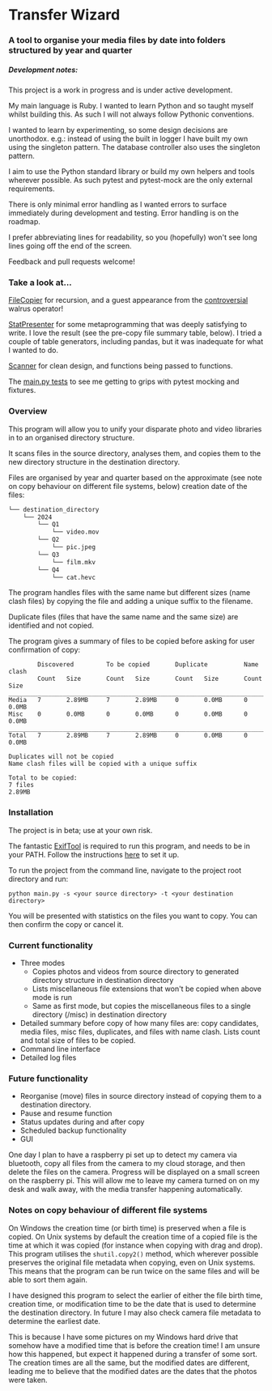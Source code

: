 # Transfer Wizard
### A tool to organise your media files by date into folders structured by year and quarter

##### Development notes:

This project is a work in progress and is under active development.

My main language is Ruby. I wanted to learn Python and so taught myself whilst building this. As such I will not always follow Pythonic conventions.

I wanted to learn by experimenting, so some design decisions are unorthodox. e.g.: instead of using the built in logger I have built my own using the singleton pattern. The database controller also uses the singleton pattern.

I aim to use the Python standard library or build my own helpers and tools wherever possible. As such pytest and pytest-mock are the only external requirements.

There is only minimal error handling as I wanted errors to surface immediately during development and testing. Error handling is on the roadmap.

I prefer abbreviating lines for readability, so you (hopefully) won't see long lines going off the end of the screen.

Feedback and pull requests welcome!

### Take a look at...
[FileCopier](https://github.com/roryai/transfer_wizard_redux/blob/main/app/file_copier.py) for recursion, and a guest appearance from the [controversial](https://pythonsimplified.com/the-most-controversial-python-walrus-operator) walrus operator!

[StatPresenter](https://github.com/roryai/transfer_wizard_redux/blob/main/app/stat_presenter.py) for some metaprogramming that was deeply satisfying to write. I love the result (see the pre-copy file summary table, below). I tried a couple of table generators, including pandas, but it was inadequate for what I wanted to do.

[Scanner](https://github.com/roryai/transfer_wizard_redux/blob/main/app/scanner.py) for clean design, and functions being passed to functions.

The [main.py tests](https://github.com/roryai/transfer_wizard_redux/blob/main/test/test_main.py) to see me getting to grips with pytest mocking and fixtures.
### Overview

This program will allow you to unify your disparate photo and video libraries in to an organised directory structure.

It scans files in the source directory, analyses them, and copies them to the new directory structure in the destination directory.

Files are organised by year and quarter based on the approximate (see note on copy behaviour on different file systems, below) creation date of the files: 
```bash
└── destination_directory
    └── 2024
        └── Q1
            └── video.mov
        └── Q2
            └── pic.jpeg        
        └── Q3
            └── film.mkv        
        └── Q4
            └── cat.hevc
```

The program handles files with the same name but different sizes (name clash files) by copying the file and adding a unique suffix to the filename.

Duplicate files (files that have the same name and the same size) are identified and not copied.

The program gives a summary of files to be copied before asking for user confirmation of copy:

```commandline
        Discovered         To be copied       Duplicate          Name clash
        Count   Size       Count   Size       Count   Size       Count   Size
______________________________________________________________________________
Media   7       2.89MB     7       2.89MB     0       0.0MB      0       0.0MB      
Misc    0       0.0MB      0       0.0MB      0       0.0MB      0       0.0MB      
______________________________________________________________________________
Total   7       2.89MB     7       2.89MB     0       0.0MB      0       0.0MB      

Duplicates will not be copied
Name clash files will be copied with a unique suffix

Total to be copied:
7 files
2.89MB
```

### Installation

The project is in beta; use at your own risk.

The fantastic [ExifTool](https://exiftool.org) is required to run this program, and needs to be in your PATH. Follow the instructions [here](https://pypi.org/project/PyExifTool/) to set it up.

To run the project from the command line, navigate to the project root directory and run:

`python main.py -s <your source directory> -t <your destination directory>`

You will be presented with statistics on the files you want to copy. You can then confirm the copy or cancel it.


### Current functionality
- Three modes
  - Copies photos and videos from source directory to generated directory structure in destination directory
  - Lists miscellaneous file extensions that won't be copied when above mode is run
  - Same as first mode, but copies the miscellaneous files to a single directory (/misc) in destination directory
- Detailed summary before copy of how many files are: copy candidates, media files, misc files, duplicates, and files with name clash. Lists count and total size of files to be copied.
- Command line interface
- Detailed log files

### Future functionality
- Reorganise (move) files in source directory instead of copying them to a destination directory.
- Pause and resume function
- Status updates during and after copy
- Scheduled backup functionality
- GUI

One day I plan to have a raspberry pi set up to detect my camera via bluetooth, copy all files from the camera to my cloud storage, and then delete the files on the camera. Progress will be displayed on a small screen on the raspberry pi. This will allow me to leave my camera turned on on my desk and walk away, with the media transfer happening automatically.

### Notes on copy behaviour of different file systems

On Windows the creation time (or birth time) is preserved when a file is copied. On Unix systems by default the creation time of a copied file is the time at which it was copied (for instance when copying with drag and drop). This program utilises the `shutil.copy2()` method, which wherever possible preserves the original file metadata when copying, even on Unix systems. This means that the program can be run twice on the same files and will be able to sort them again. 

I have designed this program to select the earlier of either the file birth time, creation time, or modification time to be the date that is used to determine the destination directory. In future I may also check camera file metadata to determine the earliest date.

This is because I have some pictures on my Windows hard drive that somehow have a modified time that is before the creation time! I am unsure how this happened, but expect it happened during a transfer of some sort. The creation times are all the same, but the modified dates are different, leading me to believe that the modified dates are the dates that the photos were taken.